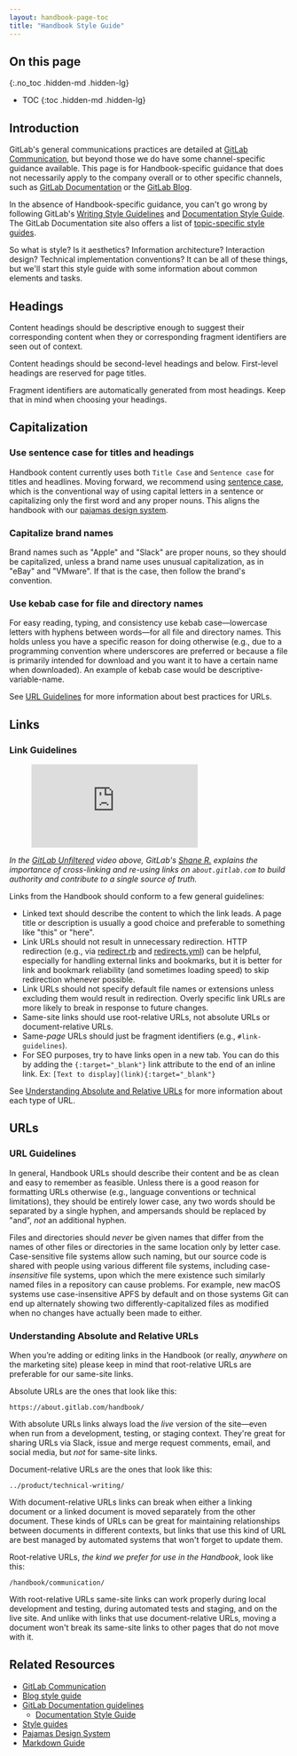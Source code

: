 ```yaml
---
layout: handbook-page-toc
title: "Handbook Style Guide"
---
```


## On this page
{:.no_toc .hidden-md .hidden-lg}

- TOC
{:toc .hidden-md .hidden-lg}

## Introduction

GitLab's general communications practices are detailed at [GitLab Communication](/handbook/communication/), but beyond those we do have some channel-specific guidance available. This page is for Handbook-specific guidance that does not necessarily apply to the company overall or to other specific channels, such as [GitLab Documentation](https://docs.gitlab.com/) or the [GitLab Blog](/blog/).

In the absence of Handbook-specific guidance, you can't go wrong by following GitLab's [Writing Style Guidelines](/handbook/communication/#writing-style-guidelines) and [Documentation Style Guide](https://docs.gitlab.com/ee/development/documentation/styleguide.html). The GitLab Documentation site also offers a list of [topic-specific style guides](https://docs.gitlab.com/ee/development/contributing/style_guides.html).

So what is style? Is it aesthetics? Information architecture? Interaction design? Technical implementation conventions? It can be all of these things, but we'll start this style guide with some information about common elements and tasks.

## Headings

Content headings should be descriptive enough to suggest their corresponding content when they or corresponding fragment identifiers are seen out of context.

Content headings should be second-level headings and below. First-level headings are reserved for page titles.

Fragment identifiers are automatically generated from most headings. Keep that in mind when choosing your headings.

## Capitalization

### Use sentence case for titles and headings

Handbook content currently uses both `Title Case` and `Sentence case` for titles and headlines. Moving forward, we recommend using [sentence case](https://www.thoughtco.com/sentence-case-titles-1691944), which is the conventional way of using capital letters in a sentence or capitalizing only the first word and any proper nouns. This aligns the handbook with our [pajamas design system](https://design.gitlab.com/content/punctuation/).

### Capitalize brand names

Brand names such as "Apple" and "Slack" are proper nouns, so they should be capitalized, unless a brand name uses unusual capitalization, as in "eBay" and "VMware". If that is the case, then follow the brand's convention.

### Use kebab case for file and directory names

For easy reading, typing, and consistency use kebab case—lowercase letters with hyphens between words—for all file and directory names. This holds unless you have a specific reason for doing otherwise (e.g., due to a programming convention where underscores are preferred or because a file is primarily intended for download and you want it to have a certain name when downloaded). An example of kebab case would be descriptive-variable-name.

See [URL Guidelines](#url-guidelines) for more information about best practices for URLs.

## Links

### Link Guidelines

<!-- blank line -->

<figure class="video_container">
  <iframe src="https://www.youtube.com/embed/ZGqLlrnZXw0" frameborder="0" allowfullscreen="true"> </iframe>
</figure>
<!-- blank line -->

*In the [GitLab Unfiltered](https://www.youtube.com/playlist?list=PL05JrBw4t0Kq7QUX-Ux5fOunQotqJbECc) video above, GitLab's [Shane R.](https://gitlab.com/shanerice) explains the importance of cross-linking and re-using links on `about.gitlab.com` to build authority and contribute to a single source of truth.*

Links from the Handbook should conform to a few general guidelines:

* Linked text should describe the content to which the link leads. A page title or description is usually a good choice and preferable to something like "this" or "here".
* Link URLs should not result in unnecessary redirection. HTTP redirection (e.g., via [redirect.rb](https://gitlab.com/gitlab-com/www-gitlab-com/blob/master/lib/redirect.rb) and [redirects.yml](https://gitlab.com/gitlab-com/www-gitlab-com/blob/master/data/redirects.yml)) can be helpful, especially for handling external links and bookmarks, but it is better for link and bookmark reliability (and sometimes loading speed) to skip redirection whenever possible.
* Link URLs should not specify default file names or extensions unless excluding them would result in redirection. Overly specific link URLs are more likely to break in response to future changes.
* Same-site links should use root-relative URLs, not absolute URLs or document-relative URLs.
* Same-_page_ URLs should just be fragment identifiers (e.g., `#link-guidelines`).
* For SEO purposes, try to have links open in a new tab. You can do this by adding the `{:target="_blank"}` link attribute to the end of an inline link. Ex: `[Text to display](link){:target="_blank"}`

See [Understanding Absolute and Relative URLs](#understanding-absolute-and-relative-urls) for more information about each type of URL.

## URLs

### URL Guidelines

In general, Handbook URLs should describe their content and be as clean and easy to remember as feasible. Unless there is a good reason for formatting URLs otherwise (e.g., language conventions or technical limitations), they should be entirely lower case, any two words should be separated by a single hyphen, and ampersands should be replaced by "and", _not_ an additional hyphen.

Files and directories should _never_ be given names that differ from the names of other files or directories in the same location only by letter case. Case-sensitive file systems allow such naming, but our source code is shared with people using various different file systems, including case-_insensitive_ file systems, upon which the mere existence such similarly named files in a repository can cause problems. For example, new macOS systems use case-insensitive APFS by default and on those systems Git can end up alternately showing two differently-capitalized files as modified when no changes have actually been made to either.

### Understanding Absolute and Relative URLs

When you’re adding or editing links in the Handbook (or really, _anywhere_ on the marketing site) please keep in mind that root-relative URLs are preferable for our same-site links.

Absolute URLs are the ones that look like this:

```
https://about.gitlab.com/handbook/
```

With absolute URLs links always load the _live_ version of the site—even when run from a development, testing, or staging context. They're great for sharing URLs via Slack, issue and merge request comments, email, and social media, but _not_ for same-site links.

Document-relative URLs are the ones that look like this:
```
../product/technical-writing/
```

With document-relative URLs links can break when either a linking document or a linked document is moved separately from the other document. These kinds of URLs can be great for maintaining relationships between documents in different contexts, but links that use this kind of URL are best managed by automated systems that won't forget to update them.

Root-relative URLs, _the kind we prefer for use in the Handbook_, look like this:

```
/handbook/communication/
```

With root-relative URLs same-site links can work properly during local development and testing, during automated tests and staging, and on the live site. And unlike with links that use document-relative URLs, moving a document won't break its same-site links to other pages that do not move with it.

## Related Resources

* [GitLab Communication](/handbook/communication/)
* [Blog style guide](/handbook/marketing/inbound-marketing/content/editorial-team/#blog-style-guide)
* [GitLab Documentation guidelines](https://docs.gitlab.com/ee/development/documentation/)
  * [Documentation Style Guide](https://docs.gitlab.com/ee/development/documentation/styleguide.html)
* [Style guides](https://docs.gitlab.com/ee/development/contributing/style_guides.html)
* [Pajamas Design System](https://design.gitlab.com/)
* [Markdown Guide](/handbook/markdown-guide/)
